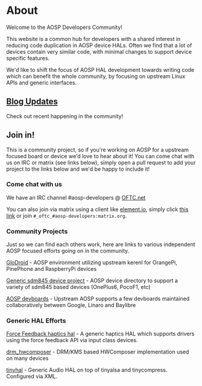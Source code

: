 # About

Welcome to the AOSP Developers Community!

This website is a common hub for developers with a shared interest in
reducing code duplication in AOSP device HALs. Often we find that a lot of devices
contain very similar code, with minimal changes to support device specific
features.

We'd like to shift the focus of AOSP HAL development towards writing code which can
benefit the whole community, by focusing on upstream Linux APIs and generic
interfaces.

## [Blog Updates](https://aosp-developers-community.github.io/blog.html)

Check out recent happening in the community!

## Join in!

This is a community project, so if you're working on AOSP for a upstream focused board or device
we'd love to hear about it! You can come chat with us on IRC or matrix (see
links below), simply open a pull request to add your project to the links below
and we'd be happy to include it!

### Come chat with us

We have an IRC channel #aosp-developers @
[OFTC.net](https://webchat.oftc.net/?channels=%23aosp-developers)

You can also join via matrix using a client like
[element.io](https://app.element.io/), simply click [this
link](https://matrix.to/#/#_oftc_#aosp-developers:matrix.org) or join
`#_oftc_#aosp-developers:matrix.org`.

### Community Projects

Just so we can find each others work, here are links to various independent AOSP
focused efforts going on in the community.

[GloDroid](https://glodroid.github.io/) - AOSP environment utilizing upstream kerenl for OrangePi, PinePhone and RaspberryPi devices

[Generic sdm845 device project](https://github.com/aospm/android_device_generic_sdm845) - AOSP device directory to support a variety of sdm845 based devices (OnePlus6, PocoF1, etc)

[AOSP devboards](https://source.android.com/setup/build/devices) - Upstream AOSP supports a few devboards maintained collaboratively between Google, Linaro and Baylibre

### Generic HAL Efforts

[Force Feedback haptics hal](https://github.com/aospm/external_vibrator-ff) - A generic haptics HAL which supports drivers using the force feedback API via input class devices.

[drm_hwcomposer](https://gitlab.freedesktop.org/drm-hwcomposer/drm-hwcomposer) - DRM/KMS based HWComposer implementation used on many devices

[tinyhal](https://github.com/CirrusLogic/tinyhal) - Generic Audio HAL on top of tinyalsa and tinycompress. Configured via XML.


